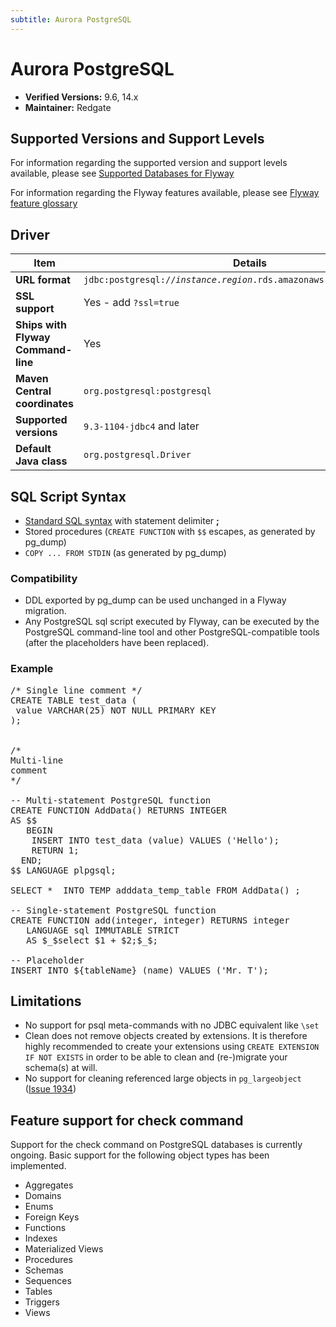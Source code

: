 ```yaml
---
subtitle: Aurora PostgreSQL
---
```

# Aurora PostgreSQL
- **Verified Versions:** 9.6, 14.x
- **Maintainer:** Redgate

## Supported Versions and Support Levels
For information regarding the supported version and support levels available,
please see [Supported Databases for Flyway](https://documentation.red-gate.com/flyway/learn-more-about-flyway/system-requirements/supported-databases-for-flyway)

For information regarding the Flyway features available, please see [Flyway feature glossary](https://documentation.red-gate.com/flyway/learn-more-about-flyway/feature-glossary)

## Driver

| Item                               | Details                                                                                                    |
|------------------------------------|------------------------------------------------------------------------------------------------------------|
| **URL format**                     | <code>jdbc:postgresql://<i>instance</i>.<i>region</i>.rds.amazonaws.com:<i>port</i>/<i>database</i></code> |
| **SSL support**                    | Yes - add `?ssl=true`                                                                                      |
| **Ships with Flyway Command-line** | Yes                                                                                                        |
| **Maven Central coordinates**      | `org.postgresql:postgresql`                                                                                |
| **Supported versions**             | `9.3-1104-jdbc4` and later                                                                                 |
| **Default Java class**             | `org.postgresql.Driver`                                                                                    |

## SQL Script Syntax

- [Standard SQL syntax](Concepts/migrations#sql-based-migrations#syntax) with statement delimiter **;**
- Stored procedures (`CREATE FUNCTION` with `$$` escapes, as generated by pg_dump)
- `COPY ... FROM STDIN` (as generated by pg_dump)

### Compatibility

- DDL exported by pg_dump can be used unchanged in a Flyway migration.
- Any PostgreSQL sql script executed by Flyway, can be executed by the PostgreSQL command-line tool and other
        PostgreSQL-compatible tools (after the placeholders have been replaced).

### Example

<pre class="prettyprint">/* Single line comment */
CREATE TABLE test_data (
 value VARCHAR(25) NOT NULL PRIMARY KEY
);


/*
Multi-line
comment
*/

-- Multi-statement PostgreSQL function
CREATE FUNCTION AddData() RETURNS INTEGER
AS $$
   BEGIN
    INSERT INTO test_data (value) VALUES ('Hello');
    RETURN 1;
  END;
$$ LANGUAGE plpgsql;

SELECT *  INTO TEMP adddata_temp_table FROM AddData() ;

-- Single-statement PostgreSQL function
CREATE FUNCTION add(integer, integer) RETURNS integer
   LANGUAGE sql IMMUTABLE STRICT
   AS $_$select $1 + $2;$_$;

-- Placeholder
INSERT INTO ${tableName} (name) VALUES ('Mr. T');</pre>

## Limitations

- No support for psql meta-commands with no JDBC equivalent like `\set`
- Clean does not remove objects created by extensions. It is therefore highly recommended to create your extensions
 using `CREATE EXTENSION IF NOT EXISTS` in order to be able to clean and (re-)migrate your schema(s) at will.
- No support for cleaning referenced large objects in `pg_largeobject` ([Issue 1934](https://github.com/flyway/flyway/issues/1934))

## Feature support for check command

Support for the check command on PostgreSQL databases is currently ongoing. Basic support for the following object types has been implemented.

- Aggregates
- Domains
- Enums
- Foreign Keys
- Functions
- Indexes
- Materialized Views
- Procedures
- Schemas
- Sequences
- Tables
- Triggers
- Views